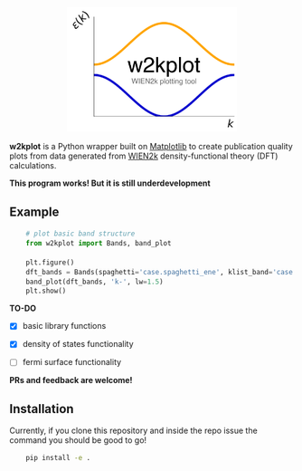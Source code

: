 <p align="center">
<a href="https://github.com/harrisonlabollita/w2kplot">
<img width = "300" src="logo.png" alt="w2kplot"/>
</a>
</p>


**w2kplot** is a Python wrapper built on [Matplotlib](https://matplotlib.org) to create publication quality plots from data generated from [WIEN2k](http://susi.theochem.tuwien.ac.at) density-functional theory (DFT) calculations.

**This program works! But it is still underdevelopment**

## Example

```python
	# plot basic band structure
	from w2kplot import Bands, band_plot
	
	plt.figure()
	dft_bands = Bands(spaghetti='case.spaghetti_ene', klist_band='case.klist_band')
	band_plot(dft_bands, 'k-', lw=1.5)
	plt.show()
```


**TO-DO**

- [x] basic library functions
- [x] density of states functionality
- [ ] fermi surface functionality


**PRs and feedback are welcome!**

## Installation

Currently, if you clone this repository and inside the repo issue the command you should be good to go!

```bash
    pip install -e .
```
